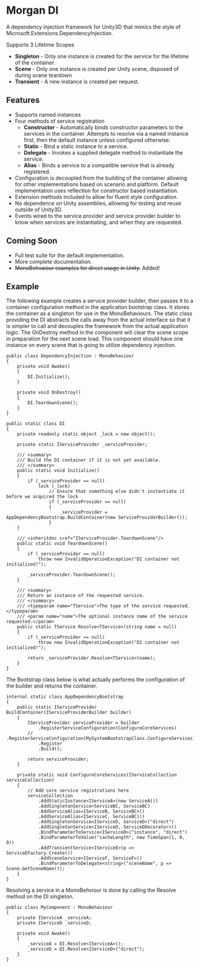 
# Morgan DI
A dependency injection framework for Unity3D that mimics the style of Microsoft.Extensions.DependencyInjection.

Supports 3 Lifetime Scopes
* **Singleton** - Only one instance is created for the service for the lifetime of the container.
* **Scene** - Only one instance is created per Unity scene, disposed of during scene teardown
* **Transient** - A new instance is created per request.

## Features
* Supports named instances
* Four methods of service registration
	* **Constructor** - Automatically binds constructor parameters to the services in the container. Attempts to resolve via a named instance first, then the default instance unless configured otherwise.
	* **Static** - Bind a static instance to a service.
	* **Delegate** - Invokes a supplied delegate method to instantiate the service.
	*  **Alias** - Binds a service to a compatible service that is already registered.
* Configuration is decoupled from the building of the container allowing for other implementations based on scenario and platform. Default implementation uses reflection for constructor based instantiation.
* Extension methods included to allow for fluent style configuration.
* No dependence on Unity assemblies, allowing for testing and reuse outside of Unity3D.
* Events wired to the service provider and service provider builder to know when services are instantiating, and when they are requested.

## Coming Soon
* Full test suite for the default implementation.
* More complete documentation.
* ~~MonoBehvaiour examples for direct usage in Unity.~~ Added!

## Example 
The following example creates a service provider builder, then passes it to a container configuration method in the application bootstrap class. It stores the container as a singleton for use in the MonoBehaviours. The static class providing the DI abstracts the calls away from the actual interface so that it is simpler to call and decouples the framework from the actual application logic. The OnDestroy method in the component will clear the scene scope in preparation for the next scene load. This component should have one instance on every scene that is going to utilize dependency injection.

	public class DependencyInjection : MonoBehaviour
	{
	    private void Awake()
	    {
	        DI.Initialize();
	    }

	    private void OnDestroy()
	    {
	        DI.TeardownScene();
	    }
	}

	public static class DI
	{
	    private readonly static object _lock = new object();

	    private static IServiceProvider _serviceProvider;

	    /// <summary>
	    /// Build the DI container if it is not yet available.
	    /// </summary>
	    public static void Initialize()
	    {
	        if (_serviceProvider == null)
	            lock (_lock)
	                // Ensure that something else didn't instantiate it before we acquired the lock
	                if (_serviceProvider == null) 
	                {
	                    _serviceProvider = AppDependencyBootstrap.BuildContainer(new ServiceProviderBuilder());
	                }
	    }
		
	    /// <inheritdoc cref="IServiceProvider.TeardownScene"/>
	    public static void TeardownScene()
	    {
	        if (_serviceProvider == null)
	            throw new InvalidOperationException("DI container not initialized!");
	
	        _serviceProvider.TeardownScene();
	    }
		
	    /// <summary>
	    /// Return an instance of the requested service.
	    /// </summary>
	    /// <typeparam name="TService">The type of the service requested.</typeparam>
	    /// <param name="name">The optional instance name of the service requested.</param>
	    public static TService Resolve<TService>(string name = null)
	    {
	        if (_serviceProvider == null)
	            throw new InvalidOperationException("DI container not initialized!");
	
	        return _serviceProvider.Resolve<TService>(name);
	    }
	}

The Bootstrap class below is what actually performs the configuration of the builder and returns the container.

	internal static class AppDependencyBootstrap
	{
	    public static IServiceProvider BuildContainer(IServiceProviderBuilder builder)
	    {
	        IServiceProvider serviceProvider = builder
	            .RegisterServiceConfiguration(ConfigureCoreServices)
	        //  .RegisterServiceConfiguration(MySystemBootstrapClass.ConfigureServices)
	            .Register
	            .Build();
	
	        return serviceProvider;
	    }
	
	    private static void ConfigureCoreServices(IServiceCollection serviceCollection)
	    {
	        // Add core service registrations here
	        serviceCollection
	            .AddStaticInstance<IServiceA>(new ServiceA())
	            .AddSingletonService<ServiceBC, ServiceBC)
	            .AddServiceAlias<IServiceB, ServiceBC>()
	            .AddServiceAlias<IServiceC, ServiceBC)()
	            .AddSingletonService<IServiceD, ServiceD>("direct")
	            .AddSingletonService<IServiceD, ServiceDDecorator>()
	            .BindParameterToService<IServiceD>("instance", "direct")
	            .BindParameterToValue("cacheLength", new TimeSpan(1, 0, 0))
	            .AddTransientService<IServiceE>(p => ServiceEFactory.Create())
	            .AddSceneService<IServiceF, ServiceF>()
	            .BindParameterToDelegate<string>("sceneName", p => Scene.GetSceneName());
	    }
	}


Resolving a service in a MonoBehviour is done by calling the Resolve method on the DI singleton. 

    public class MyComponent : MonoBehaviour
    {
        private IServiceA _serviceA;
        private IServiceD _serviceD;
    
        private void Awake()
        {
            _serviceA = DI.Resolve<IServiceA>();
            _serviceD = DI.Resolve<IServiceD>("direct");
        }
    }
